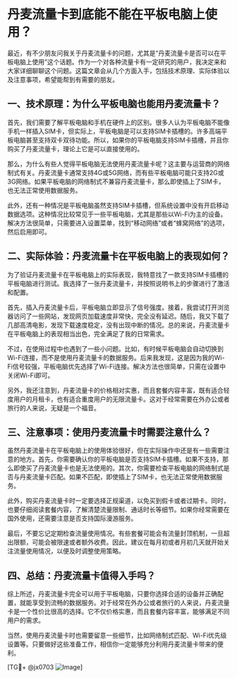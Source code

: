 # 丹麦流量卡到底能不能在平板电脑上使用？

最近，有不少朋友问我关于丹麦流量卡的问题，尤其是“丹麦流量卡是否可以在平板电脑上使用”这个话题。作为一个对各种流量卡有一定研究的用户，我决定来和大家详细聊聊这个问题。这篇文章会从几个方面入手，包括技术原理、实际体验以及注意事项，希望能帮到有需要的朋友。

## 一、技术原理：为什么平板电脑也能用丹麦流量卡？

首先，我们需要了解平板电脑和手机在硬件上的区别。很多人认为平板电脑不能像手机一样插入SIM卡，但实际上，平板电脑是可以支持SIM卡插槽的。许多高端平板电脑甚至支持双卡双待功能。所以，如果你的平板电脑支持SIM卡插槽，并且你购买了丹麦流量卡，理论上它是可以直接使用的。

那么，为什么有些人觉得平板电脑无法使用丹麦流量卡呢？这主要与运营商的网络制式有关。丹麦流量卡通常支持4G或5G网络，而有些平板电脑可能只支持2G或3G网络。如果平板电脑的网络制式不兼容丹麦流量卡，那么即使插上了SIM卡，也无法正常使用数据服务。

此外，还有一种情况是平板电脑虽然支持SIM卡插槽，但系统设置中没有开启移动数据选项。这种情况比较常见于一些平板电脑，尤其是那些以Wi-Fi为主的设备。解决方法很简单，只需要进入设置菜单，找到“移动网络”或者“蜂窝网络”的选项，然后启用即可。

## 二、实际体验：丹麦流量卡在平板电脑上的表现如何？

为了验证丹麦流量卡在平板电脑上的实际表现，我特意找了一款支持SIM卡插槽的平板电脑进行测试。我选择了一张丹麦流量卡，并按照说明书上的步骤进行了激活和配置。

首先，插入丹麦流量卡后，平板电脑立即显示了信号强度。接着，我尝试打开浏览器访问了一些网站，发现网页加载速度非常快，完全没有延迟。随后，我又下载了几部高清电影，发现下载速度稳定，没有出现中断的情况。总的来说，丹麦流量卡在平板电脑上的表现相当出色，完全满足了我的日常需求。

不过，在使用过程中也遇到了一些小问题。比如，有时候平板电脑会自动切换到Wi-Fi连接，而不是使用丹麦流量卡的数据服务。后来我发现，这是因为我的Wi-Fi信号较强，平板电脑优先选择了Wi-Fi连接。解决方法也很简单，只需在设置中关闭Wi-Fi即可。

另外，我还注意到，丹麦流量卡的价格相对实惠，而且套餐内容丰富，既有适合轻度用户的月租卡，也有适合重度用户的无限流量卡。这对于经常需要在外办公或者旅行的人来说，无疑是一个福音。

## 三、注意事项：使用丹麦流量卡时需要注意什么？

虽然丹麦流量卡在平板电脑上的使用体验很好，但在实际操作中还是有一些需要注意的地方。首先，你需要确认你的平板电脑是否支持SIM卡插槽。如果不支持，那么即使买了丹麦流量卡也是无法使用的。其次，你需要检查平板电脑的网络制式是否与丹麦流量卡匹配。如果不匹配，即使插上了SIM卡，也无法正常使用数据服务。

此外，购买丹麦流量卡时一定要选择正规渠道，以免买到假卡或者过期卡。同时，也要仔细阅读套餐内容，了解清楚流量限制、通话时长等细节。如果你经常需要在国外使用，还需要注意是否支持国际漫游服务。

最后，不要忘记定期检查流量使用情况。有些套餐可能会有流量封顶机制，一旦超出限额，可能会被限速或者额外收费。因此，建议在每月初或者月初几天就开始关注流量使用情况，以便及时调整使用策略。

## 四、总结：丹麦流量卡值得入手吗？

综上所述，丹麦流量卡完全可以用于平板电脑，只要你选择合适的设备并正确配置，就能享受到流畅的数据服务。对于经常在外办公或者旅行的人来说，丹麦流量卡是一个性价比很高的选择。它不仅价格实惠，而且套餐内容丰富，能够满足不同用户的需求。

当然，使用丹麦流量卡时也需要留意一些细节，比如网络制式匹配、Wi-Fi优先级设置等。只要做好这些准备工作，相信你一定能够充分利用丹麦流量卡带来的便利。

[TG💪+ @jx0703 ![Image](https://github.com/user-attachments/assets/dbca1d08-cadb-493c-b0ec-ad6f7a83f270)]